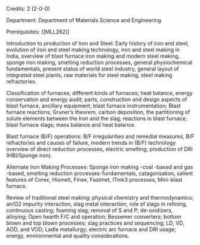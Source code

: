 Credits: 2 (2-0-0)

Department: Department of Materials Science and Engineering

Prerequisites: [[MLL262]]

Introduction to production of Iron and Steel: Early history of iron and steel, evolution of iron and steel making technology, iron and steel making in India, overview of blast furnace iron making and modern steel making, sponge iron making, smelting reduction processes, general physiochemical fundamentals, present status of world steel industry, general layout of integrated steel plants, raw materials for steel making, steel making refractories.

Classification of furnaces; different kinds of furnaces; heat balance, energy conservation and energy audit; parts, construction and design aspects of blast furnace, ancillary equipment; blast furnace instrumentation; Blast furnace reactions; Gruner’s theorem, carbon deposition, the partitioning of solute elements between the Iron and the slag; reactions in blast furnace; blast furnace slags; mass balance and heat balance.

Blast furnace (B/F) operations: B/F irregularities and remedial measures, B/F refractories and causes of failure, modern trends in (B/F) technology overview of direct reduction processes, electric smelting; production of DRI (HBI/Sponge iron).

Alternate Iron Making Processes: Sponge iron making -coal -based and gas -based, smelting reduction processes-fundamentals, catagorisation, salient features of Corex, Hismelt, Finex, Fastmet, ITmk3 processes, Mini-blast furnace.

Review of traditional steel making; physical chemistry and thermodynamics; air/O2 impurity interaction, slag metal interaction, role of slags in refining, continuous casting; foaming slag; removal of S and P; de-oxidizers, alloying; Open hearth F/C and operation; Bessemer converters; bottom blown and top blown processes; slag practices and sequencing; LD, VD, AOD, and VOD; Ladle metallurgy; electric arc furnace and DRI usage; energy, environmental and quality considerations.